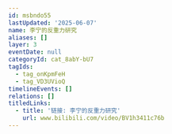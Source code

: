 ```yaml
---
id: msbndo55
lastUpdated: '2025-06-07'
name: 李宁的反重力研究
aliases: []
layer: 3
eventDate: null
categoryId: cat_8abY-bU7
tagIds:
  - tag_onKpmFeH
  - tag_VD3UVioQ
timelineEvents: []
relations: []
titledLinks:
  - title: '链接: 李宁的反重力研究'
    url: www.bilibili.com/video/BV1h3411c76b
---
```


